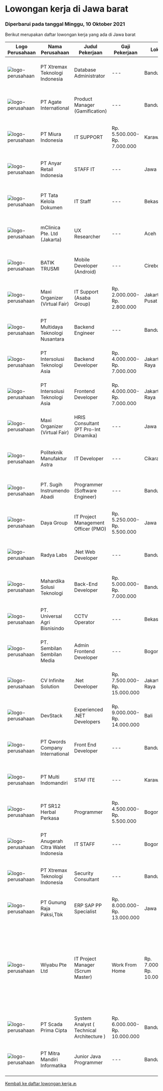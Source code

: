 
  # Lowongan kerja di Jawa barat

  ### Diperbarui pada tanggal Minggu, 10 Oktober 2021

  Berikut merupakan daftar lowongan kerja yang ada di Jawa barat

  |Logo Perusahaan | Nama Perusahaan | Judul Pekerjaan | Gaji Pekerjaan | Lokasi | Deskripsi | Tanggal diunggah | Pranala |
  | -------------- | --------------- | --------------- | --------- | --------- | -------------- | ------- | ----------- |
  |![logo-perusahaan](https://image-service-cdn.seek.com.au/ce74a79d8ea261e54cdae65dc8035221535675cf/ee4dce1061f3f616224767ad58cb2fc751b8d2dc)|PT Xtremax Teknologi Indonesia|Database Administrator|---|Bandung|As a Data Pioneer, you are trusted to guide other adventurers through the database jungle. You will have to supply, implement, and create databases to...|Jumat, 08 Oktober 2021|https://www.jobstreet.co.id/id/job/database-administrator-3652486?token=0~2c927e11-319e-400c-ab1e-15b20ea5d73c&sectionRank=1&jobId=jobstreet-id-job-3652486|
|![logo-perusahaan](https://image-service-cdn.seek.com.au/b344c8e9daef8e31a822aeead4ce3b24a02e7bfd/ee4dce1061f3f616224767ad58cb2fc751b8d2dc)|PT Agate International|Product Manager (Gamification)|---|Bandung|IMPORTANT NOTE: IF THE “APPLY NOW” BUTTON IS NOT WORKING, PLEASE DIRECTLY APPLY TO: S.AGATE.ID/CAREERAgate is looking for Product Manager focusing on...|Sabtu, 09 Oktober 2021|https://www.jobstreet.co.id/id/job/product-manager-gamification-3644674?token=0~2c927e11-319e-400c-ab1e-15b20ea5d73c&sectionRank=2&jobId=jobstreet-id-job-3644674|
|![logo-perusahaan](https://image-service-cdn.seek.com.au/298d07276673d2bec52482fb0f3a3af3515b62e0/ee4dce1061f3f616224767ad58cb2fc751b8d2dc)|PT Miura Indonesia|IT SUPPORT|Rp. 5.500.000-Rp. 7.000.000|Karawang|Melakukan arsip dokumen IT Membangun instalasi dan memelihara database, aplikasi sistem dan jaringan. Melakukan kegiatan untuk memastikan kondisi IT...|Jumat, 08 Oktober 2021|https://www.jobstreet.co.id/id/job/it-support-3653132?token=0~2c927e11-319e-400c-ab1e-15b20ea5d73c&sectionRank=3&jobId=jobstreet-id-job-3653132|
|![logo-perusahaan](https://image-service-cdn.seek.com.au/b1dae46de5fb7087bb826a206f12518f60070da9/ee4dce1061f3f616224767ad58cb2fc751b8d2dc)|PT Anyar Retail Indonesia|STAFF IT|---|Jawa Barat|Mengembangkan program desktop yang dibuat team IT Merancang dan mengembangkan program baru untuk mempercepat kerja semua departemen Melakukan...|Jumat, 08 Oktober 2021|https://www.jobstreet.co.id/id/job/staff-it-3652186?token=0~2c927e11-319e-400c-ab1e-15b20ea5d73c&sectionRank=4&jobId=jobstreet-id-job-3652186|
|![logo-perusahaan](https://image-service-cdn.seek.com.au/c75bb88ed7b914c83f5394f6f0df25d611833e28/ee4dce1061f3f616224767ad58cb2fc751b8d2dc)|PT Tata Kelola Dokumen|IT Staff|---|Bekasi|Pendidikan minimal SMK /Fresh Graduated/Diploma/S1 (bagi Pendidikan SMK diutamakan untuk Jurusan Rekayasa Perangkat Lunak dan untuk Fresh...|Jumat, 08 Oktober 2021|https://www.jobstreet.co.id/id/job/it-staff-3652200?token=0~2c927e11-319e-400c-ab1e-15b20ea5d73c&sectionRank=5&jobId=jobstreet-id-job-3652200|
|![logo-perusahaan](https://image-service-cdn.seek.com.au/7665bb5bd589f085f653b36d2f3cbccaf93e5953/ee4dce1061f3f616224767ad58cb2fc751b8d2dc)|mClinica Pte. Ltd (Jakarta)|UX Researcher|---|Aceh|mClinica is hiring for a UX Researcher to serve our clients in Southeast Asia and support our growth regionally and globally. We are looking for a...|Sabtu, 09 Oktober 2021|https://www.jobstreet.co.id/id/job/ux-researcher-3638463?token=0~2c927e11-319e-400c-ab1e-15b20ea5d73c&sectionRank=6&jobId=jobstreet-id-job-3638463|
|![logo-perusahaan](https://image-service-cdn.seek.com.au/904bda6d4ff5234c329e7f1652f2366cc812483b/ee4dce1061f3f616224767ad58cb2fc751b8d2dc)|BATIK TRUSMI|Mobile Developer (Android)|---|Cirebon|Programmer Mobile Flutter Pendidikan minimal SMK Pengalaman menggunakan Flutter minimal 1 tahun Pengalaman membuat aplikasi iOS dengan Flutter...|Sabtu, 09 Oktober 2021|https://www.jobstreet.co.id/id/job/mobile-developer-android-3653570?token=0~2c927e11-319e-400c-ab1e-15b20ea5d73c&sectionRank=7&jobId=jobstreet-id-job-3653570|
|![logo-perusahaan](https://image-service-cdn.seek.com.au/b067e031fef8f19e5974349db7a066918b8286f3/ee4dce1061f3f616224767ad58cb2fc751b8d2dc)|Maxi Organizer (Virtual Fair)|IT Support (Asaba Group)|Rp. 2.000.000-Rp. 2.800.000|Jakarta Pusat|Requirements :- max 30 years old- Diploma / Bachelor Degree in Computer Sciences, Information Technology, Electro Engineering or a related field...|Sabtu, 09 Oktober 2021|https://www.jobstreet.co.id/id/job/it-support-asaba-group-3653447?token=0~2c927e11-319e-400c-ab1e-15b20ea5d73c&sectionRank=8&jobId=jobstreet-id-job-3653447|
|![logo-perusahaan](https://image-service-cdn.seek.com.au/fc5977e7c0996914ce4d5c1eb0670d580787e75c/ee4dce1061f3f616224767ad58cb2fc751b8d2dc)|PT Multidaya Teknologi Nusantara|Backend Engineer|---|Bandung|Your daily routine will be : Ensuring API and Services you develop adhere to our company business and matches the designed expectation Providing and...|Sabtu, 09 Oktober 2021|https://www.jobstreet.co.id/id/job/backend-engineer-3643656?token=0~2c927e11-319e-400c-ab1e-15b20ea5d73c&sectionRank=9&jobId=jobstreet-id-job-3643656|
|![logo-perusahaan](https://image-service-cdn.seek.com.au/f715d3e393651de2fe5a9214d72612dd30f629b2/ee4dce1061f3f616224767ad58cb2fc751b8d2dc)|PT Intersolusi Teknologi Asia|Backend Developer|Rp. 4.000.000-Rp. 7.000.000|Jakarta Raya|Responsibilities:Your duties will include (but will not be limited to): Performing or directing website updates. Developing, maintaining and...|Sabtu, 09 Oktober 2021|https://www.jobstreet.co.id/id/job/backend-developer-3637915?token=0~2c927e11-319e-400c-ab1e-15b20ea5d73c&sectionRank=10&jobId=jobstreet-id-job-3637915|
|![logo-perusahaan](https://image-service-cdn.seek.com.au/f715d3e393651de2fe5a9214d72612dd30f629b2/ee4dce1061f3f616224767ad58cb2fc751b8d2dc)|PT Intersolusi Teknologi Asia|Frontend Developer|Rp. 4.000.000-Rp. 7.000.000|Jakarta Raya|Responsibilities:Your duties will include (but will not be limited to): Performing or directing website updates. Developing, maintaining and...|Sabtu, 09 Oktober 2021|https://www.jobstreet.co.id/id/job/frontend-developer-3637912?token=0~2c927e11-319e-400c-ab1e-15b20ea5d73c&sectionRank=11&jobId=jobstreet-id-job-3637912|
|![logo-perusahaan](https://image-service-cdn.seek.com.au/b067e031fef8f19e5974349db7a066918b8286f3/ee4dce1061f3f616224767ad58cb2fc751b8d2dc)|Maxi Organizer (Virtual Fair)|HRIS Consultant (PT Pro-Int Dinamika)|---|Jawa Barat|Kualifikasi :- Lulusan minimal S1 jurusan Manajemen, Sistem Informasi, dan lainnya yang berhubungan- Memiliki kemampuan komunikasi yang baik- Individu...|Jumat, 08 Oktober 2021|https://www.jobstreet.co.id/id/job/hris-consultant-pt-pro-int-dinamika-3653361?token=0~2c927e11-319e-400c-ab1e-15b20ea5d73c&sectionRank=12&jobId=jobstreet-id-job-3653361|
|![logo-perusahaan](https://image-service-cdn.seek.com.au/433a9db655a80c784eab2ae43f3b830aa2774f36/ee4dce1061f3f616224767ad58cb2fc751b8d2dc)|Politeknik Manufaktur Astra|IT Developer|---|Cikarang|Deskripsi Pekerjaan : Melakukan pembuatan aplikasi Melakukan maintenance aplikasi Administrasi permintaan fungsi aplikasi, berbaikan, konfigurasi, dan...|Sabtu, 09 Oktober 2021|https://www.jobstreet.co.id/id/job/it-developer-3644672?token=0~2c927e11-319e-400c-ab1e-15b20ea5d73c&sectionRank=13&jobId=jobstreet-id-job-3644672|
|![logo-perusahaan](https://image-service-cdn.seek.com.au/57224f32257f105e2d94f6516c6d2029e72b30a1/ee4dce1061f3f616224767ad58cb2fc751b8d2dc)|PT. Sugih Instrumendo Abadi|Programmer (Software Engineer)|---|Bandung|Persyaratan: Kandidat harus memiliki setidaknya Diploma di Ilmu Komputer/Teknologi Informasi atau setara. Setidaknya memiliki 1 tahun pengalaman dalam...|Sabtu, 09 Oktober 2021|https://www.jobstreet.co.id/id/job/programmer-software-engineer-3643775?token=0~2c927e11-319e-400c-ab1e-15b20ea5d73c&sectionRank=14&jobId=jobstreet-id-job-3643775|
|![logo-perusahaan](https://image-service-cdn.seek.com.au/11d1feaaca86a03829ce5fcb031012cc1c947e39/ee4dce1061f3f616224767ad58cb2fc751b8d2dc)|Daya Group|IT Project Management Officer (PMO)|Rp. 5.250.000-Rp. 5.500.000|Jawa Barat|You will responsible in monitoring all IT Projects to meet the time lines and to keep good communication with vendors, project members and all users....|Jumat, 08 Oktober 2021|https://www.jobstreet.co.id/id/job/it-project-management-officer-pmo-3652890?token=0~2c927e11-319e-400c-ab1e-15b20ea5d73c&sectionRank=15&jobId=jobstreet-id-job-3652890|
|![logo-perusahaan](https://image-service-cdn.seek.com.au/ff23a19c0aee1ae3b8d68d8ab4c56af15deea686/ee4dce1061f3f616224767ad58cb2fc751b8d2dc)|Radya Labs|.Net Web Developer|---|Bandung|Radya Labs saat ini mencari software engineer yang mampu mengembangkan aplikasi web yang fungsional dan bermanfaat. Posisi ini diharapkan untuk...|Sabtu, 09 Oktober 2021|https://www.jobstreet.co.id/id/job/net-web-developer-3638553?token=0~2c927e11-319e-400c-ab1e-15b20ea5d73c&sectionRank=16&jobId=jobstreet-id-job-3638553|
|![logo-perusahaan](https://image-service-cdn.seek.com.au/dc02ab8fe83a004e408c458449df6195f18b0712/ee4dce1061f3f616224767ad58cb2fc751b8d2dc)|Mahardika Solusi Teknologi|Back-End Developer|Rp. 5.000.000-Rp. 7.000.000|Bandung|Deskripsi Pekerjaan Bertanggung jawab untuk menjaga dan mengembangkan semua bagian dari sistem pelayanan Merencanakan dan melaksanakan struktur model...|Sabtu, 09 Oktober 2021|https://www.jobstreet.co.id/id/job/back-end-developer-3643818?token=0~2c927e11-319e-400c-ab1e-15b20ea5d73c&sectionRank=17&jobId=jobstreet-id-job-3643818|
|![logo-perusahaan](https://image-service-cdn.seek.com.au/c2e71eab0527eb23c053096c1c1af3fb62f378d1/ee4dce1061f3f616224767ad58cb2fc751b8d2dc)|PT. Universal Agri Bisnisindo|CCTV Operator|---|Bekasi|Responsible for operating and maintaining surveillance equipment Watching both live and recorded video surveillance footage Reporting incidents or...|Kamis, 07 Oktober 2021|https://www.jobstreet.co.id/id/job/cctv-operator-3650789?token=0~2c927e11-319e-400c-ab1e-15b20ea5d73c&sectionRank=18&jobId=jobstreet-id-job-3650789|
|![logo-perusahaan](https://image-service-cdn.seek.com.au/32324723c190c098fc43079d59d475cc5a82e0c0/ee4dce1061f3f616224767ad58cb2fc751b8d2dc)|PT. Sembilan Sembilan Media|Admin Frontend Developer|---|Bogor|Front-End DevelopersJob Requirements : Bachelor's degree in Web Development or related field, or relevant experience Minimum 1 year of experience or...|Jumat, 08 Oktober 2021|https://www.jobstreet.co.id/id/job/admin-frontend-developer-3642164?token=0~2c927e11-319e-400c-ab1e-15b20ea5d73c&sectionRank=19&jobId=jobstreet-id-job-3642164|
|![logo-perusahaan](https://image-service-cdn.seek.com.au/56b5c687b70921e14aef5f4e25daf5f16805eb94/ee4dce1061f3f616224767ad58cb2fc751b8d2dc)|CV Infinite Solution|.Net Developer|Rp. 7.500.000-Rp. 15.000.000|Jakarta Raya|Works from home is our advantage, there's never been a better time to work from home Monday to Friday 9 Hours / day Having own PC / Laptop minimal...|Jumat, 08 Oktober 2021|https://www.jobstreet.co.id/id/job/net-developer-3642328?token=0~2c927e11-319e-400c-ab1e-15b20ea5d73c&sectionRank=20&jobId=jobstreet-id-job-3642328|
|![logo-perusahaan](https://image-service-cdn.seek.com.au/074f2081cc42a722643e36313941760f758e7c3b/ee4dce1061f3f616224767ad58cb2fc751b8d2dc)|DevStack|Experienced .NET Developers|Rp. 9.000.000-Rp. 14.000.000|Bali|We are looking for exceptional .NET Developer for placement to our development office in BANDUNG or BALI. The position requires at least: Bachelor...|Sabtu, 09 Oktober 2021|https://www.jobstreet.co.id/id/job/experienced-net-developers-3637734?token=0~2c927e11-319e-400c-ab1e-15b20ea5d73c&sectionRank=21&jobId=jobstreet-id-job-3637734|
|![logo-perusahaan](https://image-service-cdn.seek.com.au/aea0d289c424aa6d3a94988c859ad854e0b0d758/ee4dce1061f3f616224767ad58cb2fc751b8d2dc)|PT Qwords Company International|Front End Developer|---|Bandung|Job Description Participate in the entire application life cycle, focusing on coding and debugging Write clean code to develop responsive web design...|Sabtu, 09 Oktober 2021|https://www.jobstreet.co.id/id/job/front-end-developer-3643466?token=0~2c927e11-319e-400c-ab1e-15b20ea5d73c&sectionRank=22&jobId=jobstreet-id-job-3643466|
|![logo-perusahaan](https://image-service-cdn.seek.com.au/eddb50d836b588f253a090e1d9ad68abbbf95968/ee4dce1061f3f616224767ad58cb2fc751b8d2dc)|PT Multi Indomandiri|STAF ITE|---|Karawang|Deskripsi Pekerjaan : Memastikan komputer yang digunakan user berfungsi dengan normal Memastikan setiap aplikasi dan sistem yang digunakan oleh user...|Kamis, 07 Oktober 2021|https://www.jobstreet.co.id/id/job/staf-ite-3651072?token=0~2c927e11-319e-400c-ab1e-15b20ea5d73c&sectionRank=23&jobId=jobstreet-id-job-3651072|
|![logo-perusahaan](https://image-service-cdn.seek.com.au/22049e20562d96d0e6f3a7839a4780900a5cbbf5/ee4dce1061f3f616224767ad58cb2fc751b8d2dc)|PT SR12 Herbal Perkasa|Programmer|Rp. 4.500.000-Rp. 5.500.000|Bogor|Kualifikasi: Kandidat harus memiliki setidaknya gelar sarjana di ilmu Komputer/ Teknologi informasi atau setara Memiliki 1 tahun pengalaman kerja...|Kamis, 07 Oktober 2021|https://www.jobstreet.co.id/id/job/programmer-3651686?token=0~2c927e11-319e-400c-ab1e-15b20ea5d73c&sectionRank=24&jobId=jobstreet-id-job-3651686|
|![logo-perusahaan](https://image-service-cdn.seek.com.au/3f2b791eb317a8922c1f4667045069e3c428583c/ee4dce1061f3f616224767ad58cb2fc751b8d2dc)|PT Anugerah Citra Walet Indonesia|IT STAFF|---|Bogor|Job Description: Management Bandwidth ( Mikrotik ), VPN, Crystal Report Management CCTV, Hosting Mail, Setup Email Account, IT Inventory, Setting...|Kamis, 07 Oktober 2021|https://www.jobstreet.co.id/id/job/it-staff-3651237?token=0~2c927e11-319e-400c-ab1e-15b20ea5d73c&sectionRank=25&jobId=jobstreet-id-job-3651237|
|![logo-perusahaan](https://image-service-cdn.seek.com.au/ce74a79d8ea261e54cdae65dc8035221535675cf/ee4dce1061f3f616224767ad58cb2fc751b8d2dc)|PT Xtremax Teknologi Indonesia|Security Consultant|---|Bandung|Job Description:We are looking for experienced security professionals who can help ourselves achieve a secured environment for our applications,...|Jumat, 08 Oktober 2021|https://www.jobstreet.co.id/id/job/security-consultant-3636522?token=0~2c927e11-319e-400c-ab1e-15b20ea5d73c&sectionRank=26&jobId=jobstreet-id-job-3636522|
|![logo-perusahaan](https://us.123rf.com/450wm/pavelstasevich/pavelstasevich1811/pavelstasevich181101027/112815900-stock-vector-no-image-available-icon-flat-vector.jpg?ver=6)|PT Gunung Raja Paksi,Tbk|ERP SAP PP Specialist|Rp. 8.000.000-Rp. 13.000.000|Jawa Barat|Job Description : Facilitate the implementation and support of SAP PP &amp; PPDS module Act as a liaison between the business functions and the...|Jumat, 08 Oktober 2021|https://www.jobstreet.co.id/id/job/erp-sap-pp-specialist-3637471?token=0~2c927e11-319e-400c-ab1e-15b20ea5d73c&sectionRank=27&jobId=jobstreet-id-job-3637471|
|![logo-perusahaan](https://image-service-cdn.seek.com.au/0363826063500b54abe59ebfcfe35cdd368d5fcc/ee4dce1061f3f616224767ad58cb2fc751b8d2dc)|Wiyabu Pte Ltd|IT Project Manager (Scrum Master) | Work From Home|Rp. 7.000.000-Rp. 10.000.000|Bandung|The Scrum Master is responsible for planning, leading, organizing, and motivating agile scrum teams to achieve a high level of performance and quality...|Kamis, 07 Oktober 2021|https://www.jobstreet.co.id/id/job/it-project-manager-scrum-master-%7C-work-from-home-8853575/origin/sg?token=0~2c927e11-319e-400c-ab1e-15b20ea5d73c&sectionRank=28&jobId=jobstreet-sg-job-8853575|
|![logo-perusahaan](https://image-service-cdn.seek.com.au/1a7223135945ac6eb038ab9393b4ab30d0d24410/ee4dce1061f3f616224767ad58cb2fc751b8d2dc)|PT Scada Prima Cipta|System Analyst ( Technical Architecture )|Rp. 6.000.000-Rp. 10.000.000|Bandung|Role &amp; Responsibilities:- Assist Program/Project Managers on the operations and support in management, development and implementation of System...|Kamis, 07 Oktober 2021|https://www.jobstreet.co.id/id/job/system-analyst-technical-architecture-3640994?token=0~2c927e11-319e-400c-ab1e-15b20ea5d73c&sectionRank=29&jobId=jobstreet-id-job-3640994|
|![logo-perusahaan](https://image-service-cdn.seek.com.au/a96b277f3c491cfac9cdd5e54c6c2f27fb992da4/ee4dce1061f3f616224767ad58cb2fc751b8d2dc)|PT Mitra Mandiri Informatika|Junior Java Programmer|---|Bandung|Job Specification Candidate must possess at least a Diploma, Bachelor's Degree, Computer Science/Information Technology, Engineering...|Sabtu, 09 Oktober 2021|https://www.jobstreet.co.id/id/job/junior-java-programmer-3638561?token=0~2c927e11-319e-400c-ab1e-15b20ea5d73c&sectionRank=30&jobId=jobstreet-id-job-3638561|


  [Kembali ke daftar lowongan kerja 🔙](../README.md#daftar-lowongan-kerja)
  